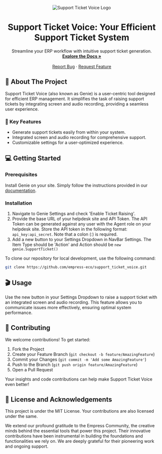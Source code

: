 <div align="center">
  <img src="https://grow.empress.eco/uploads/default/original/2X/1/1f1e1044d3864269d2a613577edb9763890422ab.png" alt="Support Ticket Voice Logo">
  <h1 align="center">Support Ticket Voice: Your Efficient Support Ticket System</h1>
  <p align="center">
    Streamline your ERP workflow with intuitive support ticket generation.
    <br />
    <a href="https://empress.eco/"><strong>Explore the Docs »</strong></a>
    <br />
    <br />
    <a href="https://github.com/empress-eco/support_ticket_voice/issues">Report Bug</a>
    ·
    <a href="https://github.com/empress-eco/support_ticket_voice/issues">Request Feature</a>
  </p>
</div>


## 🎯 About The Project

Support Ticket Voice (also known as Genie) is a user-centric tool designed for efficient ERP management. It simplifies the task of raising support tickets by integrating screen and audio recording, providing a seamless user experience.

### 🔮 Key Features
- Generate support tickets easily from within your system.
- Integrated screen and audio recording for comprehensive support.
- Customizable settings for a user-optimized experience.


## 💻 Getting Started

### Prerequisites
Install Genie on your site. Simply follow the instructions provided in our [documentation](https://empress.eco/).

### Installation

1. Navigate to Genie Settings and check 'Enable Ticket Raising'.
2. Provide the base URL of your helpdesk site and API Token. The API Token can be generated against any user with the Agent role on your helpdesk site. Store the API token in the following format: `api_key:api_secret`. Note that a colon (:) is required.
3. Add a new button to your Settings Dropdown in NavBar Settings. The Item Type should be 'Action' and Action should be `new genie.SupportTicket()`

To clone our repository for local development, use the following command:
```sh
git clone https://github.com/empress-eco/support_ticket_voice.git
```

## 🎬 Usage

Use the new button in your Settings Dropdown to raise a support ticket with an integrated screen and audio recording. This feature allows you to communicate issues more effectively, ensuring optimal system performance.

## 🤝 Contributing

We welcome contributions! To get started:

1. Fork the Project
2. Create your Feature Branch (`git checkout -b feature/AmazingFeature`)
3. Commit your Changes (`git commit -m 'Add some AmazingFeature'`)
4. Push to the Branch (`git push origin feature/AmazingFeature`)
5. Open a Pull Request

Your insights and code contributions can help make Support Ticket Voice even better!

## 📜 License and Acknowledgements

This project is under the MIT License. Your contributions are also licensed under the same.

We extend our profound gratitude to the Empress Community, the creative minds behind the essential tools that power this project. Their innovative contributions have been instrumental in building the foundations and functionalities we rely on. We are deeply grateful for their pioneering work and ongoing support.
